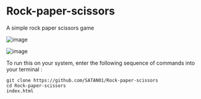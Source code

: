 # Rock-paper-scissors
A simple rock paper scissors game

![image](https://user-images.githubusercontent.com/68592417/120178570-4578f480-c227-11eb-8896-64d72acd9a23.png)

![image](https://user-images.githubusercontent.com/68592417/120178668-5f1a3c00-c227-11eb-9094-57324a642c02.png)

To run this on your system, enter the following sequence of commands into your terminal : 
```
git clone https://github.com/SATAN01/Rock-paper-scissors
cd Rock-paper-scissors
index.html
```
